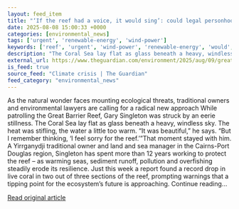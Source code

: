 ```yaml
---
layout: feed_item
title: "‘If the reef had a voice, it would sing’: could legal personhood help the Great Barrier Reef?"
date: 2025-08-08 15:00:33 +0000
categories: [environmental_news]
tags: ['urgent', 'renewable-energy', 'wind-power']
keywords: ['reef', 'urgent', 'wind-power', 'renewable-energy', 'would', 'voice']
description: "The Coral Sea lay flat as glass beneath a heavy, windless sky"
external_url: https://www.theguardian.com/environment/2025/aug/09/great-barrier-reef-legal-rights-personhood
is_feed: true
source_feed: "Climate crisis | The Guardian"
feed_category: "environmental_news"
---
```


As the natural wonder faces mounting ecological threats, traditional owners and environmental lawyers are calling for a radical new approach While patrolling the Great Barrier Reef, Gary Singleton was struck by an eerie stillness. The Coral Sea lay flat as glass beneath a heavy, windless sky. The heat was stifling, the water a little too warm. “It was beautiful,” he says. “But I remember thinking, ‘I feel sorry for the reef.’”That moment stayed with him. A Yirrganydji traditional owner and land and sea manager in the Cairns-Port Douglas region, Singleton has spent more than 12 years working to protect the reef – as warming seas, sediment runoff, pollution and overfishing steadily erode its resilience. Just this week a report found a record drop in live coral in two out of three sections of the reef, prompting warnings that a tipping point for the ecosystem’s future is approaching. Continue reading...

[Read original article](https://www.theguardian.com/environment/2025/aug/09/great-barrier-reef-legal-rights-personhood)
